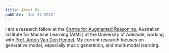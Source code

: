 ```yaml
---
title: About Me
pubDate: 'Jul 02 2022'
---
```



I am a research fellow at the [Centre for Augmented Reasoning](https://www.adelaide.edu.au/aiml/car), Australian Institute for Machine Learning (AIML) at the University of Adelaide, working with [Prof. Anton Van Den Hengel](https://researchers.adelaide.edu.au/profile/anton.vandenhengel). My current research focuses on generative model, especially music generation, and multi-modal learning.

